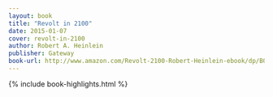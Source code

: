 ```yaml
---
layout: book
title: "Revolt in 2100"
date: 2015-01-07
cover: revolt-in-2100
author: Robert A. Heinlein
publisher: Gateway
book-url: http://www.amazon.com/Revolt-2100-Robert-Heinlein-ebook/dp/B00QFLKOKY/
---
```



{% include book-highlights.html %}
